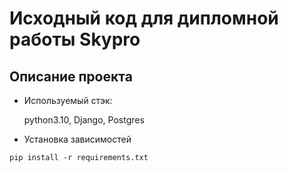 # Исходный код для дипломной работы Skypro



## Описание проекта
- Используемый стэк:

  python3.10, Django, Postgres


- Установка зависимостей
```shell
pip install -r requirements.txt
```
